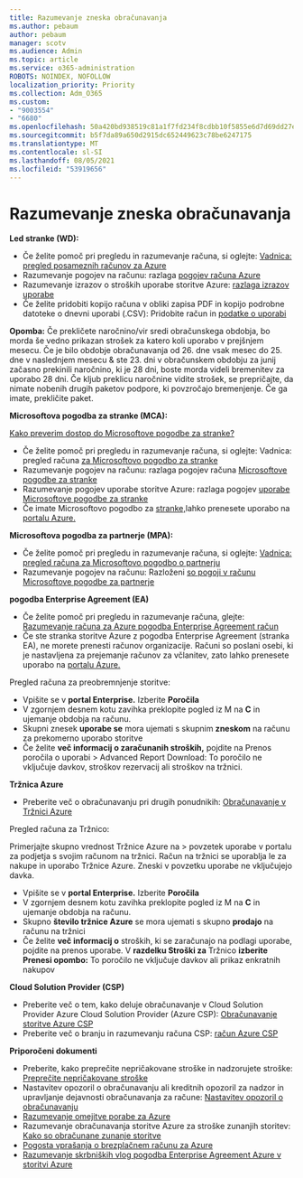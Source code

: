 ```yaml
---
title: Razumevanje zneska obračunavanja
ms.author: pebaum
author: pebaum
manager: scotv
ms.audience: Admin
ms.topic: article
ms.service: o365-administration
ROBOTS: NOINDEX, NOFOLLOW
localization_priority: Priority
ms.collection: Adm_O365
ms.custom:
- "9003554"
- "6680"
ms.openlocfilehash: 50a420bd938519c81a1f7fd234f8cdbb10f5855e6d7d69dd27e261ebc7e0c091
ms.sourcegitcommit: b5f7da89a650d2915dc652449623c78be6247175
ms.translationtype: MT
ms.contentlocale: sl-SI
ms.lasthandoff: 08/05/2021
ms.locfileid: "53919656"
---
```

# <a name="understand-billing-amount"></a>Razumevanje zneska obračunavanja

**Led stranke (WD):**

- Če želite pomoč pri pregledu in razumevanje računa, si oglejte: [Vadnica: pregled posameznih računov za Azure](https://docs.microsoft.com/azure/cost-management-billing/understand/review-individual-bill?WT.mc_id=Portal-Microsoft_Azure_Support)
- Razumevanje pogojev na računu: razlaga [pogojev računa Azure](https://docs.microsoft.com/azure/cost-management-billing/understand/understand-invoice?WT.mc_id=Portal-Microsoft_Azure_Support)
- Razumevanje izrazov o stroških uporabe storitve Azure: [razlaga izrazov uporabe](https://docs.microsoft.com/azure/cost-management-billing/understand/understand-usage?WT.mc_id=Portal-Microsoft_Azure_Support)
- Če želite pridobiti kopijo računa v obliki zapisa PDF in kopijo podrobne datoteke o dnevni uporabi (.CSV): Pridobite račun in [podatke o uporabi](https://docs.microsoft.com/azure/billing/billing-download-azure-invoice-daily-usage-date?WT.mc_id=Portal-Microsoft_Azure_Support)

**Opomba:** Če prekličete naročnino/vir sredi obračunskega obdobja, bo morda še vedno prikazan strošek za katero koli uporabo v prejšnjem mesecu. Če je bilo obdobje obračunavanja od 26. dne vsak mesec do 25. dne v naslednjem mesecu & ste 23. dni v obračunskem obdobju za junij začasno prekinili naročnino, ki je 28 dni, boste morda videli bremenitev za uporabo 28 dni. Če kljub preklicu naročnine vidite strošek, se prepričajte, da nimate nobenih drugih paketov podpore, ki povzročajo bremenjenje. Če ga imate, prekličite paket.

**Microsoftova pogodba za stranke (MCA):**

[Kako preverim dostop do Microsoftove pogodbe za stranke?](https://docs.microsoft.com/azure/cost-management-billing/manage/download-azure-invoice-daily-usage-date?WT.mc_id=Portal-Microsoft_Azure_Support#check-access-to-a-microsoft-customer-agreement)

- Če želite pomoč pri pregledu in razumevanje računa, si oglejte: Vadnica: pregled računa [za Microsoftovo pogodbo za stranke](https://docs.microsoft.com/azure/cost-management-billing/understand/review-customer-agreement-bill?WT.mc_id=Portal-Microsoft_Azure_Support)
- Razumevanje pogojev na računu: razlaga pogojev računa [Microsoftove pogodbe za stranke](https://docs.microsoft.com/azure/cost-management-billing/understand/mca-understand-your-invoice?WT.mc_id=Portal-Microsoft_Azure_Support)
- Razumevanje pogojev uporabe storitve Azure: razlaga pogojev [uporabe Microsoftove pogodbe za stranke](https://docs.microsoft.com/azure/cost-management-billing/understand/mca-understand-your-usage?WT.mc_id=Portal-Microsoft_Azure_Support)
- Če imate Microsoftovo pogodbo za [stranke,](https://docs.microsoft.com/azure/cost-management-billing/manage/download-azure-invoice-daily-usage-date?WT.mc_id=Portal-Microsoft_Azure_Support#check-access-to-a-microsoft-customer-agreement)lahko prenesete uporabo na [portalu Azure.](https://portal.azure.com/)

**Microsoftova pogodba za partnerje (MPA):**

- Če želite pomoč pri pregledu in razumevanje računa, si oglejte: [Vadnica: pregled računa za Microsoftovo pogodbo o partnerju](https://docs.microsoft.com/azure/cost-management-billing/understand/review-partner-agreement-bill?WT.mc_id=Portal-Microsoft_Azure_Support)
- Razumevanje pogojev na računu: Razloženi [so pogoji v računu Microsoftove pogodbe za partnerje](https://docs.microsoft.com/azure/cost-management-billing/understand/mpa-invoice-terms?WT.mc_id=Portal-Microsoft_Azure_Support)

**pogodba Enterprise Agreement (EA)**

- Če želite pomoč pri pregledu in razumevanje računa, glejte: [Razumevanje računa za Azure pogodba Enterprise Agreement račun](https://docs.microsoft.com/azure/cost-management-billing/understand/review-enterprise-agreement-bill?WT.mc_id=Portal-Microsoft_Azure_Support)
- Če ste stranka storitve Azure z pogodba Enterprise Agreement (stranka EA), ne morete prenesti računov organizacije. Računi so poslani osebi, ki je nastavljena za prejemanje računov za včlanitev, zato lahko prenesete uporabo na [portalu Azure.](https://portal.azure.com/)

Pregled računa za preobremnjenje storitve:

- Vpišite se v **portal Enterprise.** Izberite **Poročila**
- V zgornjem desnem kotu zavihka preklopite pogled iz  M na **C** in ujemanje obdobja na računu.
- Skupni znesek **uporabe se** mora ujemati s skupnim **zneskom** na računu za prekomerno uporabo storitve
- Če želite **več informacij o zaračunanih stroških,** pojdite na Prenos poročila o uporabi > Advanced Report Download: To poročilo ne vključuje davkov, stroškov rezervacij ali stroškov na tržnici.

**Tržnica Azure**

- Preberite več o obračunavanju pri drugih ponudnikih: [Obračunavanje v Tržnici Azure](https://docs.microsoft.com/azure/billing/billing-understand-your-azure-marketplace-charges?WT.mc_id=Portal-Microsoft_Azure_Support)

Pregled računa za Tržnico:

Primerjajte skupno vrednost Tržnice Azure na > povzetek uporabe v portalu za podjetja s svojim računom na tržnici. Račun na tržnici se uporablja le za nakupe in uporabo Tržnice Azure. Zneski v povzetku uporabe ne vključujejo davka.

- Vpišite se v **portal Enterprise.** Izberite **Poročila**
- V zgornjem desnem kotu zavihka preklopite pogled iz  M na **C** in ujemanje obdobja na računu.
- Skupno **število tržnice Azure** se mora ujemati s skupno **prodajo** na računu na tržnici
- Če želite **več informacij o** stroških, ki se zaračunajo na podlagi uporabe, pojdite na prenos uporabe. V **razdelku Stroški za** Tržnico **izberite** **Prenesi opombo:** To poročilo ne vključuje davkov ali prikaz enkratnih nakupov

**Cloud Solution Provider (CSP)**

- Preberite več o tem, kako deluje obračunavanje v Cloud Solution Provider Azure Cloud Solution Provider (Azure CSP): [Obračunavanje storitve Azure CSP](https://docs.microsoft.com/azure/cloud-solution-provider/billing/azure-csp-billing-overview?WT.mc_id=Portal-Microsoft_Azure_Support)
- Preberite več o branju in razumevanju računa CSP: [račun Azure CSP](https://docs.microsoft.com/azure/cloud-solution-provider/billing/azure-csp-invoice?WT.mc_id=Portal-Microsoft_Azure_Support)

**Priporočeni dokumenti**

- Preberite, kako preprečite nepričakovane stroške in nadzorujete stroške: [Preprečite nepričakovane stroške](https://docs.microsoft.com/azure/cost-management-billing/manage/getting-started?WT.mc_id=Portal-Microsoft_Azure_Support)
- Nastavitev opozoril o obračunavanju ali kreditnih opozoril za nadzor in upravljanje dejavnosti obračunavanja za račune: [Nastavitev opozoril o obračunavanju](https://docs.microsoft.com/azure/cost-management-billing/costs/cost-mgt-alerts-monitor-usage-spending?WT.mc_id=Portal-Microsoft_Azure_Support)
- [Razumevanje omejitve porabe za Azure](https://docs.microsoft.com/azure/cost-management-billing/manage/spending-limit?WT.mc_id=Portal-Microsoft_Azure_Support)
- Razumevanje obračunavanja storitve Azure za stroške zunanjih storitev: [Kako so obračunane zunanje storitve](https://docs.microsoft.com/azure/cost-management-billing/understand/understand-azure-marketplace-charges?WT.mc_id=Portal-Microsoft_Azure_Support)
- [Pogosta vprašanja o brezplačnem računu za Azure](https://azure.microsoft.com/free/free-account-faq/)
- [Razumevanje skrbniških vlog pogodba Enterprise Agreement Azure v storitvi Azure](https://docs.microsoft.com/azure/cost-management-billing/manage/understand-ea-roles?WT.mc_id=Portal-Microsoft_Azure_Support)